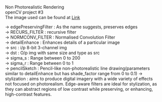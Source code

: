 Non Photorealistic Rendering <br>
openCV project #3<br>
The image used can be found at [Link]()

-> edgePreservingFilter : As the name suggests, preserves edges<br>
-> RECURS_FILTER : recursive filter<br>
-> NORMCONV_FILTER : Normalised Convolution Filter<br>
-> detailEnhance : Enhances details of a particular image<br>
    -> src : i/p 8-bit 3-channel img<br>
    -> dst : O/p img with same size and type as src<br>
    -> sigma_s : Range between 0 to 200<br>
    -> sigma_r : Range between 0 to 1<br>
-> pencilSketch : Pencil-like non-photorealistic line drawing(parameters similar to detailEnhance but has shade_factor range from 0 to 0.1)
-> stylization : aims to produce digital imagery with a wide variety of effects not focused on photorealism. Edge-aware filters are ideal for stylization, as they can abstract regions of low contrast while preserving, or enhancing, high-contrast features.
